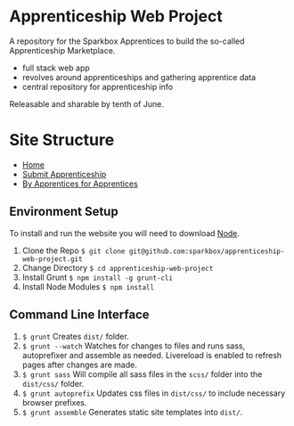# Apprenticeship Web Project

A repository for the Sparkbox Apprentices to build the so-called Apprenticeship Marketplace.

* full stack web app
* revolves around apprenticeships and gathering apprentice data
* central repository for apprenticeship info

Releasable and sharable by tenth of June.

# Site Structure

* [Home](content/01-home.md)
* [Submit Apprenticeship](content/03-submit-apprenticeship.md)
* [By Apprentices for Apprentices](content/04-by-apprentices-for-apprentices.md)

## Environment Setup

To install and run the website you will need to download [Node](https://nodejs.org/download/).

1. Clone the Repo
  ```$ git clone git@github.com:sparkbox/apprenticeship-web-project.git```
1. Change Directory
  ```$ cd apprenticeship-web-project```
1. Install Grunt
  ```$ npm install -g grunt-cli```
1. Install Node Modules
  ```$ npm install```

## Command Line Interface

1. ```$ grunt```
  Creates ```dist/``` folder. 
1. ```$ grunt --watch```
  Watches for changes to files and runs sass, autoprefixer and assemble as needed. Livereload is enabled to refresh pages after changes are made.
1. ```$ grunt sass```
  Will compile all sass files in the ```scss/``` folder into the ```dist/css/``` folder.
1. ```$ grunt autoprefix```
  Updates css files in ```dist/css/``` to include necessary browser prefixes.
1. ```$ grunt assemble```
  Generates static site templates into ```dist/```.



